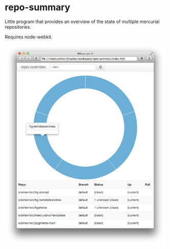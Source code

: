 repo-summary
============

Little program that provides an overview of the state of multiple mercurial repositories.

Requires node-webkit.

[![Basic demo](https://github.com/foot/repo-summary/raw/master/screenshots/basic.png)](#demo)

